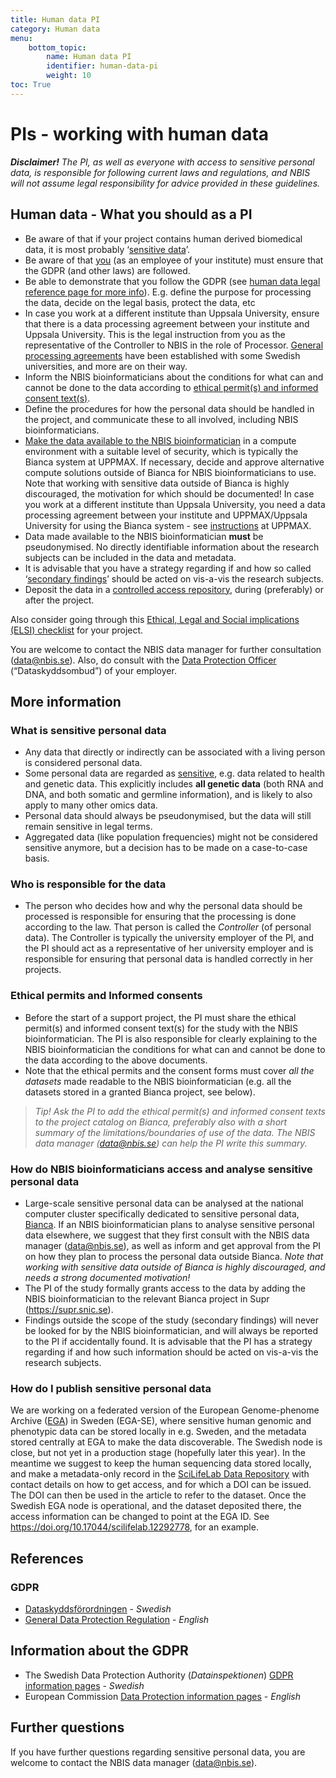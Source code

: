 ```yaml
---
title: Human data PI
category: Human data
menu:
    bottom_topic:
        name: Human data PI
        identifier: human-data-pi
        weight: 10
toc: True
---
```


# PIs - working with human data

***Disclaimer!**  The PI, as well as everyone with access to sensitive personal data, is responsible for following current laws and regulations, and NBIS will not assume legal responsibility for advice provided in these guidelines.*

## Human data - What you should as a PI
* Be aware of that if your project contains human derived biomedical data, it is most probably ‘[sensitive data](#what-is-sensitive-personal-data)’.
* Be aware of that [you](#who-is-responsible-for-the-data) (as an employee of your institute) must ensure that the GDPR (and other laws) are followed.
* Be able to demonstrate that you follow the GDPR (see [human data legal reference page for more info](/topics/human-data-legal.md)). E.g. define the purpose for processing the data, decide on the legal basis, protect the data, etc
* In case you work at a different institute than Uppsala University, ensure that there is a data processing agreement between your institute and Uppsala University. This is the legal instruction from you as the representative of the Controller to NBIS in the role of Processor. [General processing agreements](/topics/general-processing-agreements.md) have been established with some Swedish universities, and more are on their way.
* Inform the NBIS bioinformaticians about the conditions for what can and cannot be done to the data according to [ethical permit(s) and informed consent text(s)](#ethical-permits-and-informed-consents).
* Define the procedures for how the personal data should be handled in the project, and communicate these to all involved, including NBIS bioinformaticians.
* [Make the data available to the NBIS bioinformatician](#how-do-nbis-bioinformaticians-access-and-analyse-sensitive-personal-data) in a compute environment with a suitable level of security, which is typically the Bianca system at UPPMAX. If necessary, decide and approve alternative compute solutions outside of Bianca for NBIS bioinformaticians to use. Note that working with sensitive data outside of Bianca is highly discouraged, the motivation for which should be documented! In case you work at a different institute than Uppsala University, you need a data processing agreement between your institute and UPPMAX/Uppsala University for using the Bianca system - see [instructions](https://www.uppmax.uu.se/support/faq/general-miscellaneous-faq/sensitive+data+questions/) at UPPMAX.
* Data made available to the NBIS bioinformatician **must** be pseudonymised. No directly identifiable information about the research subjects can be included in the data and metadata.
* It is advisable that you have a strategy regarding if and how so called ‘[secondary findings](https://pubmed.ncbi.nlm.nih.gov/25150271/)’ should be acted on vis-a-vis the research subjects.
* Deposit the data in a [controlled access repository](#how-do-i-publish-sensitive-personal-data), during (preferably) or after the project.

Also consider going through this [Ethical, Legal and Social implications (ELSI) checklist](/topics/sensitive-data.md) for your project.

You are welcome to contact the NBIS data manager for further consultation (<data@nbis.se>). Also, do consult with the [Data Protection Officer](/topics/data-protection-officer.md) (“Dataskyddsombud”) of your employer.

## More information
### What is sensitive personal data
* Any data that directly or indirectly can be associated with a living person is considered personal data.
* Some personal data are regarded as [sensitive](https://ec.europa.eu/info/law/law-topic/data-protection/reform/rules-business-and-organisations/legal-grounds-processing-data/sensitive-data/what-personal-data-considered-sensitive_en), e.g. data related to health and genetic data. This explicitly includes **all genetic data** (both RNA and DNA, and both somatic and germline information), and is likely to also apply to many other omics data.
* Personal data should always be pseudonymised, but the data will still remain sensitive in legal terms.
* Aggregated data (like population frequencies) might not be considered sensitive anymore, but a decision has to be made on a case-to-case basis.

### Who is responsible for the data
* The person who decides how and why the personal data should be processed is responsible for ensuring that the processing is done according to the law. That person is called the *Controller* (of personal data). The Controller is typically the university employer of the PI, and the PI should act as a representative of her university employer and is responsible for ensuring that personal data is handled correctly in her projects.

### Ethical permits and Informed consents
* Before the start of a support project, the PI must share the ethical permit(s) and informed consent text(s) for the study with the NBIS bioinformatician. The PI is also responsible for clearly explaining to the NBIS bioinformatician the conditions for what can and cannot be done to the data according to the above documents.
* Note that the ethical permits and the consent forms must cover *all the datasets* made readable to the NBIS bioinformatician (e.g. all the datasets stored in a granted Bianca project, see below).

> *Tip! Ask the PI to add the ethical permit(s) and informed consent texts to the project catalog on Bianca, preferably also with a short summary of the limitations/boundaries of use of the data. The NBIS data manager (<data@nbis.se>) can help the PI write this summary.*

### How do NBIS bioinformaticians access and analyse sensitive personal data
* Large-scale sensitive personal data can be analysed at the national computer cluster specifically dedicated to sensitive personal data, [Bianca](http://www.uppmax.uu.se/support/user-guides/bianca-user-guide/). If an NBIS bioinformatician plans to analyse sensitive personal data elsewhere, we suggest that they first consult with the NBIS data manager (<data@nbis.se>), as well as inform and get approval from the PI on how they plan to process the personal data outside Bianca. *Note that working with sensitive data outside of Bianca is highly discouraged, and needs a strong documented motivation!*
* The PI of the study formally grants access to the data by adding the NBIS bioinformatician to the relevant Bianca project in Supr (<https://supr.snic.se>).
* Findings outside the scope of the study (secondary findings) will never be looked for by the NBIS bioinformatician, and will always be reported to the PI if accidentally found. It is advisable that the PI has a strategy regarding if and how such information should be acted on vis-a-vis the research subjects.

### How do I publish sensitive personal data
We are working on a federated version of the European Genome-phenome Archive ([EGA](https://ega-archive.org/)) in Sweden (EGA-SE), where sensitive human genomic and phenotypic data can be stored locally in e.g. Sweden, and the metadata stored centrally at EGA to make the data discoverable. The Swedish node is close, but not yet in a production stage (hopefully later this year). In the meantime we suggest to keep the human sequencing data stored locally, and make a metadata-only record in the [SciLifeLab Data Repository](https://www.scilifelab.se/data/repository) with contact details on how to get access, and for which a DOI can be issued. The DOI can then be used in the article to refer to the dataset. Once the Swedish EGA node is operational, and the dataset deposited there, the access information can be changed to point at the EGA ID. See <https://doi.org/10.17044/scilifelab.12292778>, for an example.

## References
### GDPR
* [Dataskyddsförordningen](https://www.imy.se/verksamhet/dataskydd/det-har-galler-enligt-gdpr/introduktion-till-gdpr/dataskyddsforordningen-i-fulltext/) - *Swedish*
* [General Data Protection Regulation](https://gdpr-info.eu/) - *English*

## Information about the GDPR
* The Swedish Data Protection Authority (*Datainspektionen*) [GDPR information pages](https://www.imy.se/verksamhet/dataskydd/det-har-galler-enligt-gdpr/introduktion-till-gdpr/) - *Swedish*
* European Commission [Data Protection information pages](https://ec.europa.eu/info/law/law-topic/data-protection/reform_en) - *English*

## Further questions
If you have further questions regarding sensitive personal data, you are welcome to contact the NBIS data manager (<data@nbis.se>).
